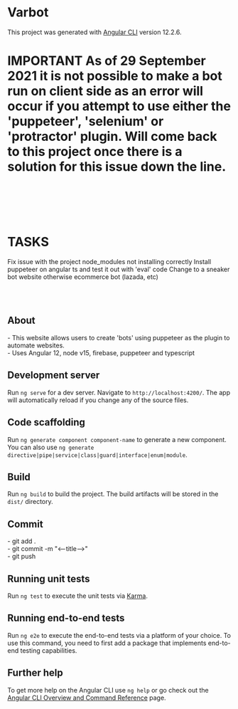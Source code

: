 # Varbot

This project was generated with [Angular CLI](https://github.com/angular/angular-cli) version 12.2.6.

<h1>IMPORTANT</hi>
<tr>
  <td>
    As of <b>29 September 2021</b> it is not possible to make a bot run on client side as an <b>error</b> will occur if you attempt to use
    either the 'puppeteer', 'selenium' or 'protractor' plugin.
  </td>
  <td>
    Will come back to this project once there is a solution for this issue down the line.
  </td>
</tr>

<br><br>

<h1>TASKS</h1>
<tr>
  <td>
    Fix issue with the project node_modules not installing correctly
  </td>
  <td>
    Install puppeteer on angular ts and test it out with 'eval' code
  </td>
  <td>
    Change to a sneaker bot website otherwise ecommerce bot (lazada, etc)
  </td>
</tr>

<br><br>

<h2>About</h2>
- This website allows users to create 'bots' using puppeteer as the plugin to 
  automate websites.
<br>
- Uses Angular 12, node v15, firebase, puppeteer and typescript


## Development server

Run `ng serve` for a dev server. Navigate to `http://localhost:4200/`. The app will automatically reload if you change any of the source files.

## Code scaffolding

Run `ng generate component component-name` to generate a new component. You can also use `ng generate directive|pipe|service|class|guard|interface|enum|module`.

## Build

Run `ng build` to build the project. The build artifacts will be stored in the `dist/` directory.

<h2>Commit</h2>
- git add . <br>
- git commit -m "<--title-->" <br>
- git push

## Running unit tests

Run `ng test` to execute the unit tests via [Karma](https://karma-runner.github.io).

## Running end-to-end tests

Run `ng e2e` to execute the end-to-end tests via a platform of your choice. To use this command, you need to first add a package that implements end-to-end testing capabilities.

## Further help

To get more help on the Angular CLI use `ng help` or go check out the [Angular CLI Overview and Command Reference](https://angular.io/cli) page.
